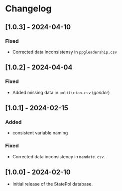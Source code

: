 # Changelog
## [1.0.3] - 2024-04-10
### Fixed
- Corrected data inconsistensy in `ppgleadership.csv`

## [1.0.2] - 2024-04-04
### Fixed
- Added missing data in `politician.csv` (_gender_)

## [1.0.1] - 2024-02-15
### Added
- consistent variable naming

### Fixed
- Corrected data inconsistency in `mandate.csv`.

## [1.0.0] - 2024-02-10
- Initial release of the StatePol database.
